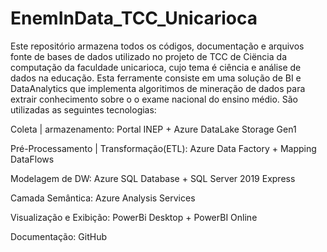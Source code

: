 # EnemInData_TCC_Unicarioca

Este repositório armazena todos os códigos, documentação e arquivos fonte de bases de dados utilizado no projeto de TCC de Ciëncia da computação da faculdade unicarioca, cujo tema é ciência e análise de dados na educação. Esta ferramente consiste em uma solução de BI e DataAnalytics que implementa algoritimos de mineração de dados para extrair conhecimento sobre o o exame nacional do ensino médio. São utilizadas as seguintes tecnologias:

Coleta | armazenamento: Portal INEP + Azure DataLake Storage Gen1

Pré-Processamento | Transformação(ETL): Azure Data Factory + Mapping DataFlows

Modelagem de DW: Azure SQL Database + SQL Server 2019 Express

Camada Semântica: Azure Analysis Services

Visualização e Exibição: PowerBi Desktop + PowerBI Online

Documentação: GitHub

